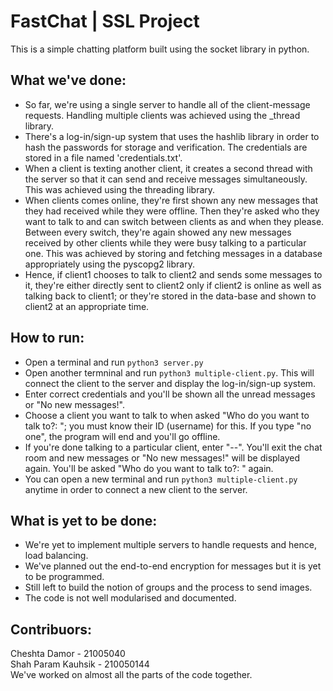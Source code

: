 # FastChat | SSL Project
This is a simple chatting platform built using the socket library in python.
## What we've done:
- So far, we're using a single server to handle all of the client-message requests. Handling multiple clients was achieved using the _thread library.
- There's a log-in/sign-up system that uses the hashlib library in order to hash the passwords for storage and verification. The credentials are stored in a file named 'credentials.txt'.
- When a client is texting another client, it creates a second thread with the server so that it can send and receive messages simultaneously. This was achieved using the threading library.
- When clients comes online, they're first shown any new messages that they had received while they were offline. Then they're asked who they want to talk to and can switch between clients as and when they please. Between every switch, they're again showed any new messages received by other clients while they were busy talking to a particular one. This was achieved by storing and fetching messages in a database appropriately using the pyscopg2 library.
- Hence, if client1 chooses to talk to client2 and sends some messages to it, they're either directly sent to client2 only if client2 is online as well as talking back to client1; or they're stored in the data-base and shown to client2 at an appropriate time. 
## How to run:
- Open a terminal and run `python3 server.py`
- Open another termninal and run `python3 multiple-client.py`. This will connect the client to the server and display the log-in/sign-up system.
- Enter correct credentials and you'll be shown all the unread messages or "No new messages!".
- Choose a client you want to talk to when asked "Who do you want to talk to?: "; you must know their ID (username) for this. If you type "no one", the program will end and you'll go offline.
- If you're done talking to a particular client, enter "--". You'll exit the chat room and new messages or "No new messages!" will be displayed again. You'll be asked "Who do you want to talk to?: " again.
- You can open a new terminal and run `python3 multiple-client.py` anytime in order to connect a new client to the server.
## What is yet to be done:
- We're yet to implement multiple servers to handle requests and hence, load balancing.
- We've planned out the end-to-end encryption for messages but it is yet to be programmed.
- Still left to build the notion of groups and the process to send images.
- The code is not well modularised and documented.
## Contribuors:
Cheshta Damor - 21005040\
Shah Param Kauhsik - 210050144\
We've worked on almost all the parts of the code together. 